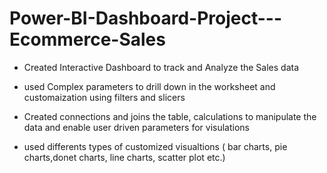 # Power-BI-Dashboard-Project---Ecommerce-Sales

- Created Interactive Dashboard to track and Analyze the Sales data

- used Complex parameters to drill down in the worksheet and customaization using filters and slicers

- Created connections and joins the table, calculations to manipulate the data and enable user driven parameters for visulations

- used differents types of customized visualtions ( bar charts, pie charts,donet charts, line charts, scatter plot etc.)
  

